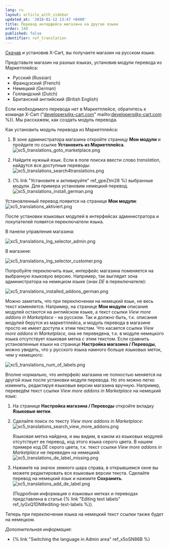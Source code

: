 ```yaml
---
lang: ru
layout: article_with_sidebar
updated_at: '2018-01-12 13:47 +0400'
title: Перевод интерфейса магазина на другие языки
order: 140
published: false
identifier: ref_translation
---
```

[Скачав](https://www.x-cart.ru/download.html "Перевод интерфейса магазина на другие языки") и установив X-Cart, вы получаете магазин на русском языке. 

Представьте магазин на разных языках, установив модули перевода из Маркетплейса:

*   Русский (Russian)
*   Французский (French)
*   Немецкий (German)
*   Голландский (Dutch)
*   Британский английский (British English)

Если необходимого перевода нет в Маркетплейсе, обратитесь к команде X-Cart ("developers@x-cart.com" mailto:developers@x-cart.com %}). Мы расскажем, как создать модуль перевода.

Как установить модуль перевода из Маркетплейса:

1.  В зоне администратора магазина откройте страницу **Мои модули** и пройдите по ссылке **Установить из Маркетплейса**.
    ![xc5_translations_goto_marketplace.png]({{site.baseurl}}/attachments/ref_NH3w8sSS/xc5_translations_goto_marketplace.png)

2.  Найдите нужный язык. Если в поле поиска ввести слово _translation_, найдутся все доступные переводы:
    ![xc5_translations_search4translations.png]({{site.baseurl}}/attachments/ref_NH3w8sSS/xc5_translations_search4translations.png)

3.  {% link "Установите и активируйте" ref_gpeZtm28 %} выбранные модули. Для примера установим немецкий перевод. 
    ![xc5_translations_install_german.png]({{site.baseurl}}/attachments/ref_NH3w8sSS/xc5_translations_install_german.png)

Установленный перевод появится на странице **Мои модули**:
    ![xc5_translations_aktiviert.png]({{site.baseurl}}/attachments/ref_NH3w8sSS/xc5_translations_aktiviert.png)

После установки языковых модулей в интерфейсах администратора и покупателей появятся переключатели языка.

В панели управления магазина:

   ![xc5_translations_lng_selector_admin.png]({{site.baseurl}}/attachments/ref_NH3w8sSS/xc5_translations_lng_selector_admin.png)

В магазине:

   ![xc5_translations_lng_selector_customer.png]({{site.baseurl}}/attachments/ref_NH3w8sSS/xc5_translations_lng_selector_customer.png)

Попробуйте переключить язык, интерфейс магазина поменяется на выбранную языковую версию. Например, так выглядит зона администратора на немецком языке (знак _DE_ в переключателе):

   ![xc5_translations_installed_addons_german.png]({{site.baseurl}}/attachments/ref_NH3w8sSS/xc5_translations_installed_addons_german.png)

Можно заметить, что при переключении на немецкий язык, не весь текст изменяется. Например, на странице **Мои модули** описания модулей остаются на английском языке, а текст ссылки _View more addons in Marketplace_ - на русском. Так и должно быть, т.к. описания модулей берутся из маркетплейса, и модуль перевода в магазине просто не имеет доступа к этим текстам. Что касается ссылки _View more addons in Marketplace_, она не переведена, т.к. в модуле немецкого языка отсутствует языковая метка с этим текстом. Если сравнить установленные языки на странице **Настройка магазина / Переводы**, можно увидеть, что у русского языка намного больше языковых меток, чем у  немецкого:

   ![xc5_translations_num_of_labels.png]({{site.baseurl}}/attachments/ref_NH3w8sSS/xc5_translations_num_of_labels.png)

Вполне нормально, что интерфейс магазина не полностью меняется на другой язык после установки модуля перевода. Но это можно легко изменить, редактируя языковые версии магазина вручную. Например, переведём текст ссылки _View more addons in Marketplace_ на немецкий язык:

1.  На странице **Настройка магазина / Переводы** откройте вкладку **Языковые метки**.

2.  Сделайте поиск по тексту _View more addons in Marketplace_:
    ![xc5_translations_search_view_more_addons.png]({{site.baseurl}}/attachments/ref_NH3w8sSS/xc5_translations_search_view_more_addons.png)

    Языковая метка найдена, и мы видим, в каком из языковых модулей отсутствует ее перевод, код этого языка серого цвета. В нашем примере код _DE_ серого цвета, т.к. текст ссылки _View more addons in Marketplace_ не переведен на немецкий:
    ![xc5_translations_de_label_missing.png]({{site.baseurl}}/attachments/ref_NH3w8sSS/xc5_translations_de_label_missing.png)
    
3.  Нажмите на значок земного шара справа, в открывшемся окне вы можете редактировать все языковые версии текста. Сделайте перевод на немецкий язык и нажмите **Сохранить**.
    ![xc5_translations_add_de_label.png]({{site.baseurl}}/attachments/ref_NH3w8sSS/xc5_translations_add_de_label.png)

    (Подробная информация о языковых метках и переводах представлена в статье {% link "Editing text labels" ref_IyGxQ1DN#editing-text-labels %}).

Теперь при переключении языка на немецкий текст ссылки также будет на немецком.

_Дополнительная информация:_

*   {% link "Switching the language in Admin area" ref_x5oSN86B %}
